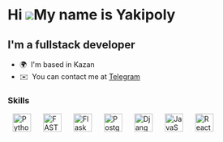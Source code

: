 Hi ![](https://user-images.githubusercontent.com/18350557/176309783-0785949b-9127-417c-8b55-ab5a4333674e.gif)My name is Yakipoly
==================================================================================================================================

I'm a fullstack developer
-------------------------------------------------------------------

* 🌍  I'm based in Kazan
* ✉️  You can contact me at [Telegram](https://t.me/Yakipoly)


### Skills


<style>
    .icon-bg {
        background-color: white;
        padding: 5px;
        border-radius: 50%;
        margin: 5px;
    }
</style>

<p align="left">
    <a href="https://www.python.org/" target="_blank" rel="noreferrer" class="icon-bg"><img src="https://raw.githubusercontent.com/danielcranney/readme-generator/main/public/icons/skills/python-colored.svg" width="36" height="36" alt="Python" /></a>
    <a href="https://fastapi.tiangolo.com/" target="_blank" rel="noreferrer" class="icon-bg"><img src="https://raw.githubusercontent.com/danielcranney/readme-generator/main/public/icons/skills/fastapi-colored.svg" width="36" height="36" alt="FASTAPI" /></a>
    <a href="https://flask.palletsprojects.com/en/2.0.x/" target="_blank" rel="noreferrer" class="icon-bg"><img src="https://raw.githubusercontent.com/danielcranney/readme-generator/main/public/icons/skills/flask-colored.svg" width="36" height="36" alt="Flask" /></a>
    <a href="https://www.postgresql.org/" target="_blank" rel="noreferrer" class="icon-bg"><img src="https://raw.githubusercontent.com/danielcranney/readme-generator/main/public/icons/skills/postgresql-colored.svg" width="36" height="36" alt="PostgreSQL" /></a>
    <a href="https://www.djangoproject.com/" target="_blank" rel="noreferrer" class="icon-bg"><img src="https://raw.githubusercontent.com/danielcranney/readme-generator/main/public/icons/skills/django-colored.svg" width="36" height="36" alt="Django" /></a>
    <a href="https://devdocs.io/javascript/" target="_blank" rel="noreferrer" class="icon-bg"><img src="https://raw.githubusercontent.com/danielcranney/readme-generator/main/public/icons/skills/javascript-colored.svg" width="36" height="36" alt="JavaScript" /></a>
    <a href="https://legacy.reactjs.org/docs/getting-started.html" target="_blank" rel="noreferrer" class="icon-bg"><img src="https://raw.githubusercontent.com/danielcranney/readme-generator/main/public/icons/skills/react-colored.svg" width="36" height="36" alt="ReactJS" /></a>
</p>



